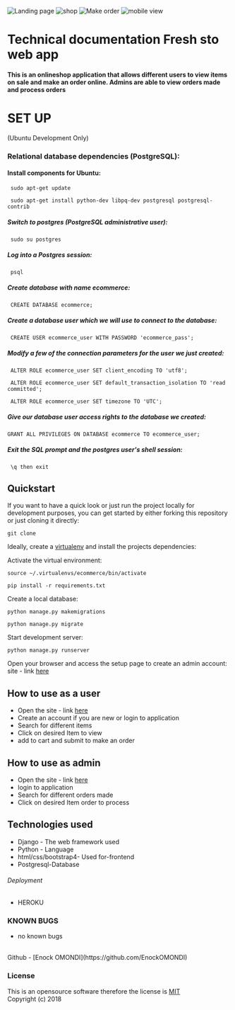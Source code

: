 ![Landing page](1landing.png)
![shop](3landing.png)
![Make order](2landing.png)
![mobile view](mobileview.png)
# Technical documentation Fresh sto web app 
#### This is an onlineshop application that allows different users to view items on sale and make an order online. Admins are able to view orders made and process orders



# SET UP 
(Ubuntu Development Only) 
### Relational database dependencies (PostgreSQL):
#### Install components for Ubuntu:
```commandline
 sudo apt-get update
```
```commandline
 sudo apt-get install python-dev libpq-dev postgresql postgresql-contrib
```

##### Switch to postgres (PostgreSQL administrative user):
```commandline
 sudo su postgres
```
##### Log into a Postgres session:

```commandline
 psql
```

##### Create database with name ecommerce:
```commandline
 CREATE DATABASE ecommerce;
```
##### Create a database user which we will use to connect to the database:
```commandline
 CREATE USER ecommerce_user WITH PASSWORD 'ecommerce_pass';
```
##### Modify a few of the connection parameters for the user we just created:
```commandline
 ALTER ROLE ecommerce_user SET client_encoding TO 'utf8';
```
```commandline
 ALTER ROLE ecommerce_user SET default_transaction_isolation TO 'read committed';
```
```commandline
 ALTER ROLE ecommerce_user SET timezone TO 'UTC';
```


##### Give our database user access rights to the database we created:
```commandline
GRANT ALL PRIVILEGES ON DATABASE ecommerce TO ecommerce_user; 
```
##### Exit the SQL prompt and the postgres user's shell session:
```commandline
 \q then exit
```
## Quickstart

If you want to have a quick look or just run the project locally for development purposes, you can get started by either forking this repository
or just cloning it directly:

```commandline
git clone 
```

Ideally, create a [virtualenv](https://docs.python-guide.org/dev/virtualenvs/) and install the projects dependencies:

 Activate the virtual environment:
 
```commandline
source ~/.virtualenvs/ecommerce/bin/activate
```

```commandline
pip install -r requirements.txt
```

Create a local database:


```commandline
python manage.py makemigrations
```

```commandline
python manage.py migrate
```

Start development server:

```commandline
python manage.py runserver
```

Open your browser and access the setup page to create an admin account:
site - link [here](http://localhost:8000/admin/)







## How to use as a user
* Open the site - link [here](http://localhost:8000/)
* Create an account if you are new or login to application
* Search for different items 
* Click on desired Item to view
* add to cart and submit to make an order

## How to use as admin
* Open the site - link [here](http://localhost:8000/admin/)
* login to application
* Search for different orders made
* Click on desired Item order to process
 


## Technologies used
* Django - The web framework used
* Python - Language
* html/css/bootstrap4- Used for-frontend
* Postgresql-Database


###### Deployment
* HEROKU


### KNOWN BUGS
- no known bugs


<br>
Github - [Enock OMONDI](https://github.com/EnockOMONDI)

### License
This is an opensource software therefore the license is [MIT](https://choosealicense.com/licenses/mit/)
<br>
Copyright (c) 2018 
